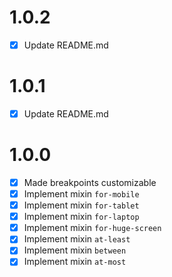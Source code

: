 
# 1.0.2

- [x] Update README.md

# 1.0.1

- [x] Update README.md

# 1.0.0

- [x] Made breakpoints customizable
- [x] Implement mixin ``for-mobile``
- [x] Implement mixin ``for-tablet``
- [x] Implement mixin ``for-laptop``
- [x] Implement mixin ``for-huge-screen``
- [x] Implement mixin ``at-least``
- [x] Implement mixin ``between``
- [x] Implement mixin ``at-most``
